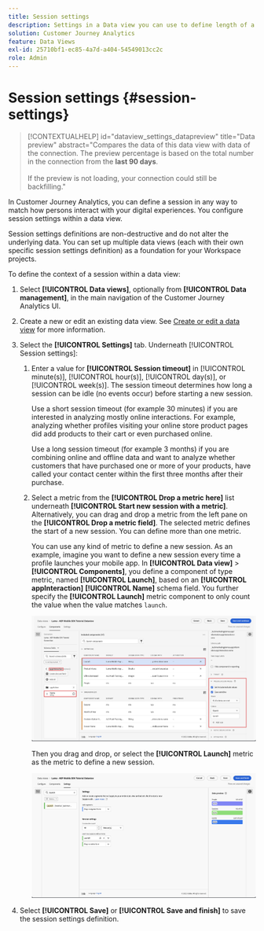 ```yaml
---
title: Session settings
description: Settings in a Data view you can use to define length of a session and the trigger to initiate a new session
solution: Customer Journey Analytics
feature: Data Views
exl-id: 25710bf1-ec85-4a7d-a404-54549013cc2c
role: Admin
---
```

# Session settings {#session-settings}

<!-- markdownlint-disable MD034 -->

>[!CONTEXTUALHELP]
>id="dataview_settings_datapreview"
>title="Data preview"
>abstract="Compares the data of this data view with data of the connection. The preview percentage is based on the total number in the connection from the **last 90 days**.<br><br/>If the preview is not loading, your connection could still be backfilling."

<!-- markdownlint-enable MD034 -->

<!-- markdownlint-enable MD034 -->


In Customer Journey Analytics, you can define a session in any way to match how persons interact with your digital experiences. You configure session settings within a data view.

Session settings definitions are non-destructive and do not alter the underlying data. You can set up multiple data views (each with their own specific session settings definition) as a foundation for your Workspace projects.

To define the context of a session within a data view:

1. Select **[!UICONTROL Data views]**, optionally from **[!UICONTROL Data management]**, in the main navigation of the Customer Journey Analytics UI.

2. Create a new or edit an existing data view. See [Create or edit a data view](create-dataview.md) for more information.

3. Select the **[!UICONTROL Settings]** tab. Underneath [!UICONTROL Session settings]:

   1. Enter a value for **[!UICONTROL Session timeout]** in [!UICONTROL minute(s)], [!UICONTROL hour(s)], [!UICONTROL day(s)], or [!UICONTROL week(s)]. The session timeout determines how long a session can be idle (no events occur) before starting a new session.

      Use a short session timeout (for example 30 minutes) if you are interested in analyzing mostly online interactions. For example, analyzing whether profiles visiting your online store product pages did add products to their cart or even purchased online.

      Use a long session timeout (for example 3 months) if you are combining online and offline data and want to analyze whether customers that have purchased one or more of your products, have called your contact center within the first three months after their purchase.


   2. Select a metric from the **[!UICONTROL Drop a metric here]** list underneath **[!UICONTROL Start new session with a metric]**. Alternatively, you can drag and drop a metric from the left pane on the **[!UICONTROL Drop a metric field]**. The selected metric defines the start of a new session. You can define more than one metric.
   
      You can use any kind of metric to define a new session. As an example, imagine you want to define a new session every time a profile launches your mobile app. In **[!UICONTROL Data view]** > **[!UICONTROL Components]**, you define a component of type metric, named **[!UICONTROL Launch]**, based on an **[!UICONTROL appInteraction]** **[!UICONTROL Name]** schema field. You further specify the **[!UICONTROL Launch]** metric component to only count the value when the value matches `launch`. 
      
      ![App Interaction Metric Component Launches](assets/component-launches.png)
      
      Then you drag and drop, or select the **[!UICONTROL Launch]** metric as the metric to define a new session.

      ![Session Settings Launches](assets/session-settings-launches-metric.png)



4. Select **[!UICONTROL Save]** or **[!UICONTROL Save and finish]** to save the session settings definition.
